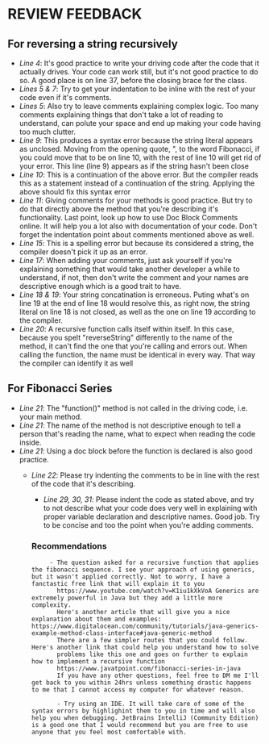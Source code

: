 # REVIEW FEEDBACK
## For reversing a string recursively
- _Line 4_: It's good practice to write your driving code after the code that it actually drives. Your code can work still, but it's not good practice to do so. A good place is on line 37, before the closing brace for the class.
- _Lines 5 & 7_: Try to get your indentation to be inline with the rest of your code even if it's comments.
- _Lines 5_: Also try to leave comments explaining complex logic. Too many comments explaining things that don't take a lot of reading to understand, can polute your space and end up making your code having too much clutter.
- _Line 9_: This produces a syntax error because the string literal appears as unclosed. Moving from the opening quote, ", to the word Fibonacci, if you could move that to be on line 10, with the rest of line 10 will get rid of your error. This line (line 9) appears as if the string hasn't been close
- _Line 10_: This is a continuation of the above error. But the compiler reads this as a statement instead of a continuation of the string. Applying the above should fix this syntax error
- _Line 11_: Giving comments for your methods is good practice. But try to do that directly above the method that you're describing it's functionality. Last point, look up how to use Doc Block Comments online. It will help you a lot also with documentation of your code. Don't forget the indentation point about comments mentioned above as well.
- _Line 15_: This is a spelling error but because its considered a string, the compiler doesn't pick it up as an error.
- _Line 17_: When adding your comments, just ask yourself if you're explaining something that would take another developer a while to understand, if not, then don't write the comment and your names are descriptive enough which is a good trait to have.
- _Line 18 & 19_: Your string concatination is erroneous. Puting what's on line 19 at the end of line 18 would resolve this, as right now, the string literal on line 18 is not closed, as well as the one on line 19 according to the compiler.
- _Line 20_: A recursive function calls itself within itself. In this case, because you spelt "reverseString" differently to the name of the method, it can't find the one that you're calling and errors out. When calling the function, the name must be identical in every way. That way the compiler can identify it as well

## For Fibonacci Series
- _Line 21_: The "function()" method is not called in the driving code, i.e. your main method.
- _Line 21_: The name of the method is not descriptive enough to tell a person that's reading the name, what to expect when reading the code inside.
- _Line 21_: Using a doc block before the function is declared is also good practice.
  - _Line 22_: Please try indenting the comments to be in line with the rest of the code that it's describing.
    - _Line 29, 30, 31_: Please indent the code as stated above, and try to not describe what your code does very well in explaining with proper variable declaration and descriptive names. Good job. Try to be concise and too the point when you're adding comments.
      
    ### Recommendations
             - The question asked for a recursive function that applies the fibonacci sequence. I see your approach of using generics, but it wasn't applied correctly. Not to worry, I have a fanctastic free link that will explain it to you 
               https://www.youtube.com/watch?v=K1iu1kXkVoA Generics are extremely powerful in Java but they add a little more complexity. 
               Here's another article that will give you a nice explanation about them and examples: https://www.digitalocean.com/community/tutorials/java-generics-example-method-class-interface#java-generic-method
               There are a few simpler routes that you could follow. Here's another link that could help you understand how to solve
               problems like this one and goes on further to explain how to implement a recursive function
               https://www.javatpoint.com/fibonacci-series-in-java 
               If you have any other questions, feel free to DM me I'll get back to you within 24hrs unless something drastic happens to me that I cannot access my computer for whatever reason.

               - Try using an IDE. It will take care of some of the syntax errors by highlighint them to you in time and will also help you when debugging. JetBrains IntelliJ (Community Edition) is a good one that I would recommend but you are free to use anyone that you feel most comfortable with. 